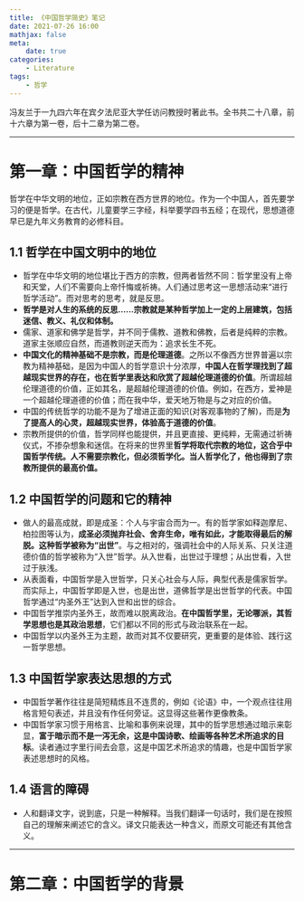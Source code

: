```yaml
---
title: 《中国哲学简史》笔记
date: 2021-07-26 16:00
mathjax: false
meta:
    date: true
categories: 
    - Literature
tags:
    - 哲学
---
```


冯友兰于一九四六年在宾夕法尼亚大学任访问教授时著此书。全书共二十八章，前十六章为第一卷，后十二章为第二卷。

---

<!-- more -->

# 第一章：中国哲学的精神

哲学在中华文明的地位，正如宗教在西方世界的地位。作为一个中国人，首先要学习的便是哲学。在古代，儿童要学三字经，科举要学四书五经；在现代，思想道德早已是九年义务教育的必修科目。

## 1.1 哲学在中国文明中的地位

- 哲学在中华文明的地位堪比于西方的宗教，但两者皆然不同：哲学里没有上帝和天堂，人们不需要向上帝忏悔或祈祷。人们通过思考这一思想活动来“进行哲学活动”。而对思考的思考，就是反思。
- **哲学是对人生的系统的反思……宗教就是某种哲学加上一定的上层建筑，包括迷信、教义、礼仪和体制。**
- 儒家、道家和佛学是哲学，并不同于儒教、道教和佛教，后者是纯粹的宗教。道家主张顺应自然，而道教则逆天而为：追求长生不死。
- **中国文化的精神基础不是宗教，而是伦理道德**。之所以不像西方世界普遍以宗教为精神基础，是因为中国人的哲学意识十分浓厚，**中国人在哲学理找到了超越现实世界的存在，也在哲学里表达和欣赏了超越伦理道德的价值**。所谓超越伦理道德的价值，正如其名，是超越伦理道德的价值。例如，在西方，爱神是一个超越伦理道德的价值；而在我中华，爱天地万物是与之对应的价值。
- 中国的传统哲学的功能不是为了增进正面的知识(对客观事物的了解)，而是**为了提高人的心灵，超越现实世界，体验高于道德的价值**。
- 宗教所提供的价值，哲学同样也能提供，并且更直接、更纯粹，无需通过祈祷仪式，不掺杂想象和迷信。在将来的世界里**哲学将取代宗教的地位，这合乎中国哲学传统。人不需要宗教化，但必须哲学化。当人哲学化了，他也得到了宗教所提供的最高价值。**

## 1.2 中国哲学的问题和它的精神

- 做人的最高成就，即是成圣：个人与宇宙合而为一。有的哲学家如释迦摩尼、柏拉图等认为，**成圣必须抛弃社会、舍弃生命，唯有如此，才能取得最后的解脱。这种哲学被称为“出世”**。与之相对的，强调社会中的人际关系、只关注道德价值的哲学被称为“入世”哲学。从入世看，出世过于理想；从出世看，入世过于肤浅。
- 从表面看，中国哲学是入世哲学，只关心社会与人际，典型代表是儒家哲学。而实际上，中国哲学即是入世，也是出世，道佛哲学是出世哲学的代表。中国哲学通过“内圣外王”达到入世和出世的综合。
- 中国哲学推崇内圣外王，故而难以脱离政治。**在中国哲学里，无论哪派，其哲学思想也是其政治思想**，它们都以不同的形式与政治联系在一起。
- 中国哲学以内圣外王为主题，故而对其不仅要研究，更重要的是体验、践行这一哲学思想。

## 1.3 中国哲学家表达思想的方式

- 中国哲学著作往往是简短精炼且不连贯的，例如《论语》中，一个观点往往用格言短句表述，并且没有作任何旁证。这显得这些著作更像教条。
- 中国哲学家习惯于用格言、比喻和事例来说理，其中的哲学思想通过暗示来彰显，**富于暗示而不是一泻无余，这是中国诗歌、绘画等各种艺术所追求的目标**。读者通过字里行间去会意，这是中国艺术所追求的情趣，也是中国哲学家表述思想时的风格。

## 1.4 语言的障碍

- 人和翻译文字，说到底，只是一种解释。当我们翻译一句话时，我们是在按照自己的理解来阐述它的含义。译文只能表达一种含义，而原文可能还有其他含义。

---

# 第二章：中国哲学的背景




